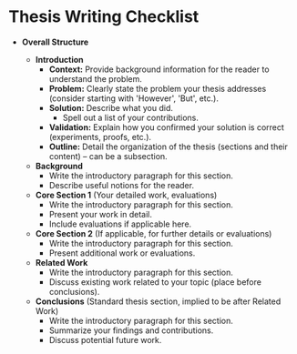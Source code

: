 # Thesis Writing Checklist

- **Overall Structure**

    - **Introduction**
        - **Context:** Provide background information for the reader to understand the problem.
        - **Problem:** Clearly state the problem your thesis addresses (consider starting with 'However', 'But', etc.).
        - **Solution:** Describe what you did.
            - Spell out a list of your contributions.
        - **Validation:** Explain how you confirmed your solution is correct (experiments, proofs, etc.).
        - **Outline:** Detail the organization of the thesis (sections and their content) – can be a subsection.
    - **Background**
        - Write the introductory paragraph for this section.
        - Describe useful notions for the reader.
    - **Core Section 1** (Your detailed work, evaluations)
        - Write the introductory paragraph for this section.
        - Present your work in detail.
        - Include evaluations if applicable here.
    - **Core Section 2** (If applicable, for further details or evaluations)
        - Write the introductory paragraph for this section.
        - Present additional work or evaluations.
    - **Related Work**
        - Write the introductory paragraph for this section.
        - Discuss existing work related to your topic (place before conclusions).
    - **Conclusions** (Standard thesis section, implied to be after Related Work)
        - Write the introductory paragraph for this section.
        - Summarize your findings and contributions.
        - Discuss potential future work.
